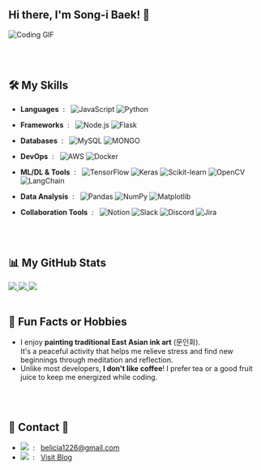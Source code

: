 ## Hi there, I'm Song-i Baek! 👋

<!--
**carpe-horas/carpe-horas** is a ✨ _special_ ✨ repository because its `README.md` (this file) appears on your GitHub profile.

Here are some ideas to get you started:

- 🔭 I’m currently working on ...
- 🌱 I’m currently learning ...
- 👯 I’m looking to collaborate on ...
- 🤔 I’m looking for help with ...
- 💬 Ask me about ...
- 📫 How to reach me: ...
- 😄 Pronouns: ...
- ⚡ Fun fact: ...
-->

![Coding GIF](https://media.giphy.com/media/L1R1tvI9svkIWwpVYr/giphy.gif)

<!--![JavaScript](https://img.shields.io/badge/-JavaScript-F7DF1E?logo=javascript&logoColor=black)-->

<br><br>
## 🛠️ My Skills
- **Languages** &nbsp;: &nbsp;
  ![JavaScript](https://img.shields.io/badge/-JavaScript-F7DF1E?logo=javascript&logoColor=black)
   <!--![Java](https://img.shields.io/badge/-Java-007396?logo=java&logoColor=white)-->
  ![Python](https://img.shields.io/badge/-Python-00B3E0?logo=python&logoColor=white)
 <!-- ![TypeScript](https://img.shields.io/badge/-TypeScript-3178C6?logo=typescript&logoColor=white)-->
 
- **Frameworks** &nbsp;: &nbsp;
  ![Node.js](https://img.shields.io/badge/-Node.js-339933?logo=node.js&logoColor=white)
  ![Flask](https://img.shields.io/badge/-Flask-FF6347?logo=flask&logoColor=white)

<!--!
  ![Django](https://img.shields.io/badge/-Django-FD415E?logo=django&logoColor=white)
-->  
<!--![NestJS](https://img.shields.io/badge/-NestJS-E0234E?logo=nestjs&logoColor=white)
  ![Express](https://img.shields.io/badge/-Express-000000?logo=express&logoColor=white)-->
  <!--![Springboot](https://img.shields.io/badge/-Springboot-6DB33F?logo=springboot&logoColor=white)-->
  
- **Databases** &nbsp;: &nbsp;
  ![MySQL](https://img.shields.io/badge/-MySQL-58A616?logo=mysql&logoColor=white)
  ![MONGO](https://img.shields.io/badge/-Mongo-00C4CC?logo=mysql&logoColor=white)
   <!--![Prisma](https://img.shields.io/badge/-Prisma-2D3748?logo=prisma&logoColor=white)-->
  
- **DevOps** &nbsp;: &nbsp;
  ![AWS](https://img.shields.io/badge/-AWS-FF5100?logo=amazon-aws&logoColor=white)
  ![Docker](https://img.shields.io/badge/-Docker-2496ED?logo=docker&logoColor=white)

- **ML/DL & Tools** &nbsp;: &nbsp;
  ![TensorFlow](https://img.shields.io/badge/-TensorFlow-FF6F00?logo=tensorflow&logoColor=white)
  ![Keras](https://img.shields.io/badge/-Keras-D00000?logo=keras&logoColor=white)
  ![Scikit-learn](https://img.shields.io/badge/-Scikit--learn-F7931E?logo=scikitlearn&logoColor=white)
  ![OpenCV](https://img.shields.io/badge/-OpenCV-5C3EE8?logo=opencv&logoColor=white)
  ![LangChain](https://img.shields.io/badge/-LangChain-1E4A66?logo=langchain&logoColor=white)

- **Data Analysis** &nbsp;: &nbsp;
  ![Pandas](https://img.shields.io/badge/-Pandas-150458?logo=pandas&logoColor=white)
  ![NumPy](https://img.shields.io/badge/-NumPy-013243?logo=numpy&logoColor=white)
  ![Matplotlib](https://img.shields.io/badge/-Matplotlib-11557C?logo=python&logoColor=white)

- **Collaboration Tools** &nbsp;: &nbsp;
  ![Notion](https://img.shields.io/badge/-Notion-000000?logo=notion&logoColor=white)
  ![Slack](https://img.shields.io/badge/-Slack-4A154B?logo=slack&logoColor=white)
  ![Discord](https://img.shields.io/badge/-Discord-5865F2?logo=discord&logoColor=white)
  ![Jira](https://img.shields.io/badge/-Jira-0052CC?logo=jira&logoColor=white)
  <!--![Confluence](https://img.shields.io/badge/-Confluence-172B4D?logo=confluence&logoColor=white)-->


<br><br>
## 📊 My GitHub Stats  <!--&nbsp;&nbsp;&nbsp;  [![Hits](https://hits.sh/github.com/carpe-horas.svg?style=plastic&label=visitors&color=dfb317)](https://hits.sh/github.com/carpe-horas/) --> 

<!-- Most Used Languages -->
<a href="#">
  <img src="https://github-readme-stats.vercel.app/api/top-langs/?username=carpe-horas&exclude_repo=carpe-horas.github.io&layout=compact&hide=Jupyter%20Notebook&theme=tokyonight"/>
</a>

<!--
<a href="#">
  <img src="https://github-readme-stats.vercel.app/api/top-langs/?username=carpe-horas&exclude_repo=carpe-horas.github.io&layout=compact&theme=tokyonight"/>
</a>
-->

<!-- Github stats -->
<a href="#">
  <img src="https://github-readme-stats.vercel.app/api?username=carpe-horas&count_private=true&theme=monokai&show_icons=true&hide=issues,stars"/>
</a>

<!-- Contribution Graph -->
<a href="#">
  <img src="https://github-readme-activity-graph.vercel.app/graph?username=carpe-horas&theme=merko"/>
</a>
<br><br>

<!-- Solved.ac 뱃지 -->
<!--![solved.ac tier](http://mazassumnida.wtf/api/generate_badge?boj=blood1226)-->
<!-- 백준 랭킹 카드 스타일 -->
<!--![mazandi profile](http://mazandi.herokuapp.com/api?handle=blood1226&theme=dark)-->



## 🎉 Fun Facts or Hobbies

- I enjoy **painting traditional East Asian ink art** (문인화).<br>
  It's a peaceful activity that helps me relieve stress and find new beginnings through meditation and reflection.
- Unlike most developers, **I don't like coffee**! I prefer tea or a good fruit juice to keep me energized while coding.


<br><br>
## 🌈 Contact 🌈
- <a href="mailto:belicia1226@gmail.com"><img src="https://img.shields.io/badge/Gmail-d14836?style=flat-square&logo=Gmail&logoColor=white&link=belicia1226@gmail.com"/></a> &nbsp;: &nbsp;
belicia1226@gmail.com
- <a href="https://mercifulcloud.tistory.com/"><img src="https://img.shields.io/badge/Tistory-FF6600?style=flat-square&logo=Tistory&logoColor=white&link=https://mercifulcloud.tistory.com/"/></a> &nbsp;: &nbsp;
[Visit Blog](https://mercifulcloud.tistory.com/)

<!--!
<br><br><br>  

<!--!
[![Readme Card](https://github-readme-stats.vercel.app/api/pin/?username=carpe-horas&repo=Auction-Predictions)](https://github.com/carpe-horas/Auction-Predictions)
-->

